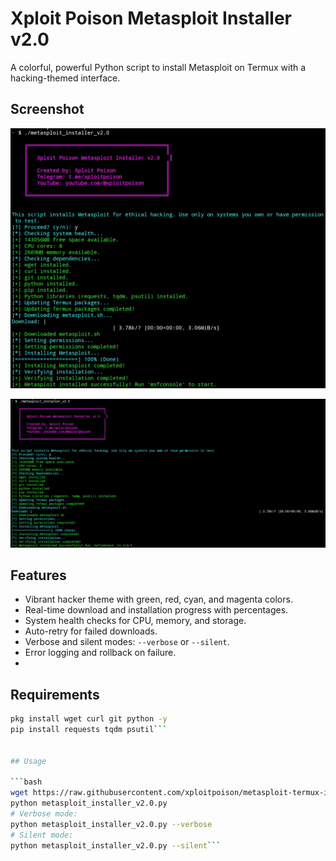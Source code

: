 # Xploit Poison Metasploit Installer v2.0
A colorful, powerful Python script to install Metasploit on Termux with a hacking-themed interface.

## Screenshot
![Metasploit Installer Screenshot](1.jpg)

![Metasploit Installer Screenshot](2.jpg)

## Features
- Vibrant hacker theme with green, red, cyan, and magenta colors.
- Real-time download and installation progress with percentages.
- System health checks for CPU, memory, and storage.
- Auto-retry for failed downloads.
- Verbose and silent modes: `--verbose` or `--silent`.
- Error logging and rollback on failure.
- 

## Requirements

```bash
pkg install wget curl git python -y
pip install requests tqdm psutil```


## Usage

```bash
wget https://raw.githubusercontent.com/xploitpoison/metasploit-termux-installer/main/metasploit_installer_v2.0.py
python metasploit_installer_v2.0.py
# Verbose mode:
python metasploit_installer_v2.0.py --verbose
# Silent mode:
python metasploit_installer_v2.0.py --silent```
